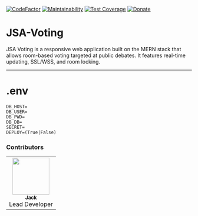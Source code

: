 [![CodeFactor](https://www.codefactor.io/repository/github/realsaddy/jsa-voting/badge)](https://www.codefactor.io/repository/github/realsaddy/jsa-voting) [![Maintainability](https://api.codeclimate.com/v1/badges/1748ed66ae369a918939/maintainability)](https://codeclimate.com/github/realSaddy/JSA-Voting/maintainability) [![Test Coverage](https://api.codeclimate.com/v1/badges/1748ed66ae369a918939/test_coverage)](https://codeclimate.com/github/realSaddy/JSA-Voting/test_coverage) [![Donate](https://img.shields.io/badge/Donate-PayPal-green.svg)](https://www.paypal.com/cgi-bin/webscr?cmd=_s-xclick&hosted_button_id=586S5KMWTQRM4&source=url)
# JSA-Voting

JSA Voting is a responsive web application built on the MERN stack that allows room-based voting targeted at public debates. It features real-time updating, SSL/WSS, and room locking.

---
# .env
```
DB_HOST=
DB_USER=
DB_PWD=
DB_DB=
SECRET=
DEPLOY=(True|False)
```

### Contributors

<table>
  <tr>
    <td align="center"><a href="https://github.com/realSaddy"><img src="https://avatars1.githubusercontent.com/u/31329139?v=3" width="100px;" alt=""/><br /><sub><b>Jack</b></sub></a><br />Lead Developer</td>
  </tr>
</table>

